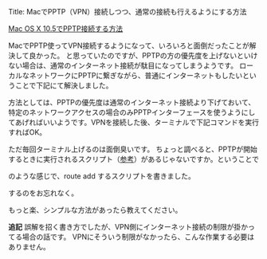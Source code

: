 Title: MacでPPTP（VPN）接続しつつ、通常の接続も行えるようにする方法

[Mac OS X 10.5でPPTP接続する方法](http://www.kuins.kyoto-u.ac.jp/KUINS3/pptp/macos/leopard_PPTP/)

MacでPPTP使ってVPN接続するようになって、いろいろと面倒だったことが解決して良かった。
と思っていたのですが、PPTPの方の優先度を上げないといけない場合は、通常のインターネット接続が駄目になってしまうようです。
ローカルなネットワークにPPTPに繋ぎながら、普通にインターネットもしたいということで下記にて解決しました。

方法としては、PPTPの優先度は通常のインターネット接続より下げておいて、特定のネットワークアクセスの場合のみPPTPインターフェースを使うようにしてあげればいいようです。VPNを接続した後、ターミナルで下記コマンドを実行すればOK。

<script src="https://gist.github.com/dataich/843881.js?file=gistfile1.eclass"></script>

ただ毎回ターミナル上げるのは面倒臭いです。 ちょっと調べると、PPTPが開始するときに実行されるスクリプト（[参考](https://discussionsjapan.apple.com/thread/10088702)）があるじゃないですか。ということで

<script src="https://gist.github.com/dataich/843881.js?file=gistfile2.eclass"></script>

<script src="https://gist.github.com/dataich/843881.js?file=ip-up"></script>

のような感じで、route add するスクリプトを書きました。

<script src="https://gist.github.com/843881.js?file=gistfile4.eclass"></script>

するのをお忘れなく。

もっと楽、シンプルな方法があったら教えてください。

**追記**
誤解を招く書き方でしたが、VPN側にインターネット接続の制限が掛かってる場合の話です。
VPNにそういう制限がなかったら、こんな作業する必要はありません。